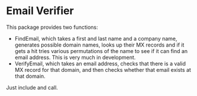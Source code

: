 # Email Verifier

This package provides two functions: 

 - FindEmail, which takes a first and last name and a company name, generates possible domain names, looks up their MX records and if it gets a hit tries various permutations of the name to see if it can find an email address. This is very much in development.
 - VerifyEmail, which takes an email address, checks that there is a valid MX record for that domain, and then checks whether that email exists at that domain.

 Just include and call.
